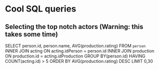 # Cool SQL queries #

## Selecting the top notch actors (Warning: this takes some time) ##
SELECT person.id, person.name, AVG(production.rating) FROM `person` INNER JOIN acting ON acting.idPerson = person.id INNER JOIN production ON production.id = acting.idProduction GROUP BY(person.id) HAVING COUNT(acting.id) > 5 ORDER BY AVG(production.rating) DESC LIMIT 0,30